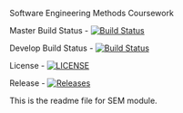 Software Engineering Methods Coursework

Master Build Status -  [![Build Status](https://travis-ci.org/graemekean/sem.svg?branch=master)](https://travis-ci.org/graemekean/sem)

Develop Build Status -  [![Build Status](https://travis-ci.org/graemekean/sem.svg?branch=develop)](https://travis-ci.org/graemekean/sem)

License - [![LICENSE](https://img.shields.io/github/license/graemekean/sem.svg?style=flat-square)](https://github.com/graemekean/sem/blob/master/LICENSE)
          
Release - [![Releases](https://img.shields.io/github/release/graemekean/sem/all.svg?style=flat-square)](https://github.com/graemekean/sem/releases)

This is the readme file for SEM module.